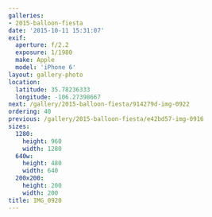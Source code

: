 ```yaml
---
galleries:
- 2015-balloon-fiesta
date: '2015-10-11 15:31:07'
exif:
  aperture: f/2.2
  exposure: 1/1980
  make: Apple
  model: 'iPhone 6'
layout: gallery-photo
location:
  latitude: 35.78236333
  longitude: -106.27398667
next: /gallery/2015-balloon-fiesta/914279d-img-0922
ordering: 40
previous: /gallery/2015-balloon-fiesta/e42bd57-img-0916
sizes:
  1280:
    height: 960
    width: 1280
  640w:
    height: 480
    width: 640
  200x200:
    height: 200
    width: 200
title: IMG_0920
---
```

